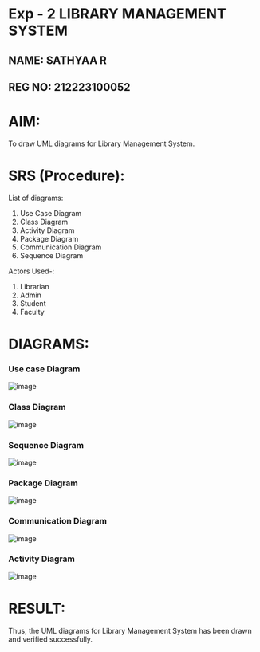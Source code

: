 # Exp - 2 LIBRARY MANAGEMENT SYSTEM

## NAME: SATHYAA R
## REG NO: 212223100052

# AIM:

To draw UML diagrams for Library Management System.

# SRS (Procedure):

List of diagrams:

1. Use Case Diagram
2. Class Diagram
3. Activity Diagram
4. Package Diagram
5. Communication Diagram
6. Sequence Diagram

Actors Used-:

1. Librarian
2. Admin
3. Student
4. Faculty


# DIAGRAMS:

### Use case Diagram

![image](https://github.com/user-attachments/assets/c8b02ee9-78f1-4316-bc03-f83389aef080)


### Class Diagram

![image](https://github.com/user-attachments/assets/37acbb31-90ae-493c-b0c6-a6524fc0f74f)


### Sequence Diagram

![image](https://github.com/user-attachments/assets/634329c3-c4a1-4d18-b876-acf2d6cd3350)


### Package Diagram

![image](https://github.com/user-attachments/assets/fa52d321-520e-4429-83eb-2f99075cd76a)


### Communication Diagram

![image](https://github.com/user-attachments/assets/2b68dc33-b2ae-4652-9efc-4e4fda1fdce8)


### Activity Diagram

![image](https://github.com/user-attachments/assets/b3b13086-c8ee-498f-96e1-3d25027f97e5)



# RESULT:

Thus, the UML diagrams for Library Management System has been drawn and verified successfully.


